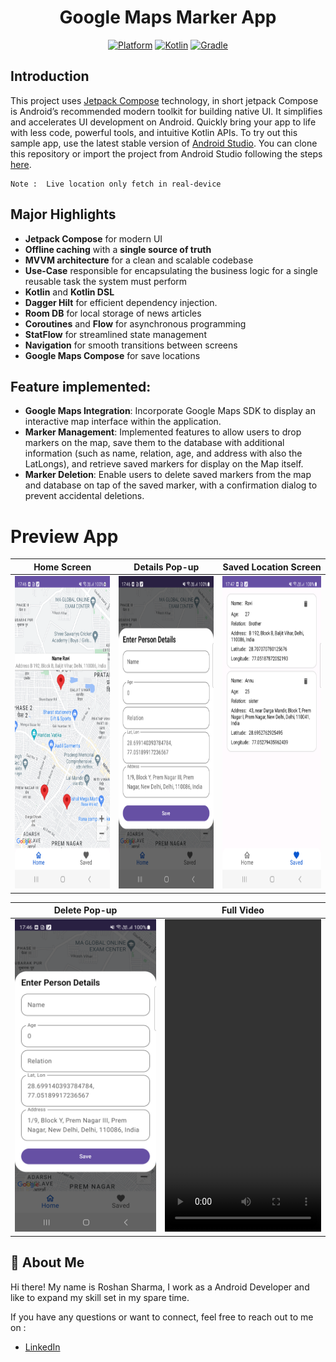 <h1 align="center">
  Google Maps Marker App
</h1>
<p align="center">
  <a href="http://developer.android.com/index.html"><img alt="Platform" src="https://img.shields.io/badge/platform-Android-green.svg"></a>
  <a href="http://kotlinlang.org"><img alt="Kotlin" src="https://img.shields.io/badge/kotlin-1.9.0-blue.svg"></a>
  <a href="https://developer.android.com/studio/releases/gradle-plugin"><img alt="Gradle" src="https://img.shields.io/badge/gradle-8.4.0-yellow.svg"></a>
</p>

## Introduction
<p>

This project uses [Jetpack Compose](https://developer.android.com/jetpack/compose) technology, in short jetpack Compose is Android’s recommended modern toolkit for building native UI. It simplifies and accelerates UI development on Android. Quickly bring your app to life with less code, powerful tools, and intuitive Kotlin APIs.
To try out this sample app, use the latest stable version of [Android Studio](https://developer.android.com/studio). You can clone this repository or import the project from Android Studio following the steps [here](https://developer.android.com/jetpack/compose/setup#sample).
  


``` 
Note :  Live location only fetch in real-device
 ```
  
## Major Highlights

- **Jetpack Compose** for modern UI
- **Offline caching** with a **single source of truth**
- **MVVM architecture** for a clean and scalable codebase
- **Use-Case** responsible for encapsulating the business logic for a single reusable task the system must perform
- **Kotlin** and **Kotlin DSL**
- **Dagger Hilt** for efficient dependency injection.
- **Room DB** for local storage of news articles
- **Coroutines** and **Flow** for asynchronous programming
- **StatFlow** for streamlined state management
- **Navigation** for smooth transitions between screens
- **Google Maps Compose** for save locations

## Feature implemented:
- **Google Maps Integration**: Incorporate Google Maps SDK to display an interactive map interface within the application.
- **Marker Management**: Implemented features to allow users to drop markers on the map, save them to the database with additional information (such as name, relation, age, and address with also the LatLongs), and retrieve saved markers for display on the Map itself.
- **Marker Deletion**: Enable users to delete saved markers from the map and database on tap of the saved marker, with a confirmation dialog to prevent accidental deletions.
  
# Preview App
| Home Screen  | Details Pop-up | Saved Location Screen |
| ------------- | ------------- | ------------- |
| <img src="assets/home_screen.png" height=500 width=250/>  | <img src="assets/details_popup.png" height=500 width=250/> | <img src="assets/saved_location_screen.png" height=500 width=250/> | 

| Delete Pop-up | Full Video |
| ------------- | ------------- | 
| <img src="assets/details_popup.png" height=500 width=250/>  | <video src="https://github.com/roshansharma824/Google-Maps-Marker-App/assets/85518522/52fdfa25-cc6a-4111-89a1-c2da1bb29571" height=500 width=250/> |


## 🚀 About Me
Hi there! My name is Roshan Sharma, I work as a Android Developer and like to expand my skill set in my spare time.

If you have any questions or want to connect, feel free to reach out to me on :

- [LinkedIn](https://www.linkedin.com/in/imrks/)
